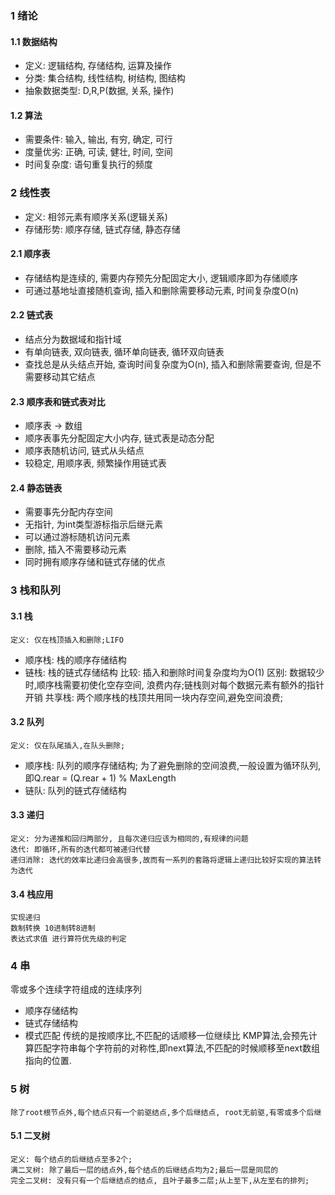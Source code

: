 ### 1 绪论

#### 1.1 数据结构
* 定义: 逻辑结构, 存储结构, 运算及操作
* 分类: 集合结构, 线性结构, 树结构, 图结构
* 抽象数据类型: D,R,P(数据, 关系, 操作)

#### 1.2 算法
* 需要条件: 输入, 输出, 有穷, 确定, 可行
* 度量优劣: 正确, 可读, 健壮, 时间, 空间
* 时间复杂度: 语句重复执行的频度

### 2 线性表
* 定义: 相邻元素有顺序关系(逻辑关系)
* 存储形势: 顺序存储, 链式存储, 静态存储

#### 2.1 顺序表
* 存储结构是连续的, 需要内存预先分配固定大小, 逻辑顺序即为存储顺序
* 可通过基地址直接随机查询, 插入和删除需要移动元素, 时间复杂度O(n)

#### 2.2 链式表
* 结点分为数据域和指针域
* 有单向链表, 双向链表, 循环单向链表, 循环双向链表
* 查找总是从头结点开始, 查询时间复杂度为O(n), 插入和删除需要查询, 但是不需要移动其它结点

#### 2.3 顺序表和链式表对比
* 顺序表 -> 数组
* 顺序表事先分配固定大小内存, 链式表是动态分配
* 顺序表随机访问, 链式从头结点
* 较稳定, 用顺序表, 频繁操作用链式表

#### 2.4 静态链表
* 需要事先分配内存空间
* 无指针, 为int类型游标指示后继元素
* 可以通过游标随机访问元素
* 删除, 插入不需要移动元素
* 同时拥有顺序存储和链式存储的优点

### 3 栈和队列

#### 3.1 栈
    定义: 仅在栈顶插入和删除;LIFO
* 顺序栈: 栈的顺序存储结构
* 链栈: 栈的链式存储结构
    比较: 插入和删除时间复杂度均为O(1)
    区别: 数据较少时,顺序栈需要初使化空存空间, 浪费内存;链栈则对每个数据元素有额外的指针开销
    共享栈: 两个顺序栈的栈顶共用同一块内存空间,避免空间浪费;

#### 3.2 队列
    定义: 仅在队尾插入,在队头删除;
* 顺序栈: 队列的顺序存储结构;
    为了避免删除的空间浪费,一般设置为循环队列,即Q.rear = (Q.rear + 1) % MaxLength
* 链队: 队列的链式存储结构

#### 3.3 递归
    定义: 分为递推和回归两部分, 且每次递归应该为相同的,有规律的问题
    迭代: 即循环,所有的迭代都可被递归代替
    递归消除: 迭代的效率比递归会高很多,故而有一系列的套路将逻辑上递归比较好实现的算法转为迭代

#### 3.4 栈应用
    实现递归
    数制转换 10进制转8进制
    表达式求值 进行算符优先级的判定

### 4 串
   零或多个连续字符组成的连续序列

* 顺序存储结构
* 链式存储结构
* 模式匹配
    传统的是按顺序比,不匹配的话顺移一位继续比
    KMP算法,会预先计算匹配字符串每个字符前的对称性,即next算法,不匹配的时候顺移至next数组指向的位置.

### 5 树
    除了root根节点外,每个结点只有一个前驱结点,多个后继结点, root无前驱,有零或多个后继

#### 5.1 二叉树
    定义: 每个结点的后继结点至多2个;
    满二叉树: 除了最后一层的结点外,每个结点的后继结点均为2;最后一层是同层的
    完全二叉树: 没有只有一个后继结点的结点, 且叶子最多二层;从上至下,从左至右的排列;

